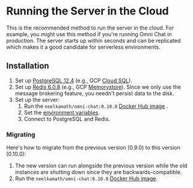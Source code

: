 # Running the Server in the Cloud

This is the recommended method to run the server in the cloud. For example, you might use this method if you're running Omni Chat in production. The server starts up within seconds and can be replicated which makes it a good candidate for serverless environments.

## Installation

1. Set up [PostgreSQL 12.4](https://www.postgresql.org/) (e.g.,
   GCP [Cloud SQL](https://cloud.google.com/sql/docs/postgres/)).
1. Set up [Redis 6.0.8](https://redis.io) (e.g., GCP [Memorystore](https://cloud.google.com/memorystore/)). Since we
   only use the message brokering feature, you needn't persist data to the disk.
1. Set up the server:
   1. Run
      the `neelkamath/omni-chat:0.10.0` [Docker Hub image](https://hub.docker.com/repository/docker/neelkamath/omni-chat)
      .
   1. Set the [environment variables](env.md).
   1. Connect to PostgreSQL and Redis.

### Migrating

Here's how to migrate from the previous version (0.9.0) to this version (0.10.0):

1. The new version can run alongside the previous version while the old instances are shutting down since they are
   backwards-compatible.
1. Run
   the `neelkamath/omni-chat:0.10.0` [Docker Hub image](https://hub.docker.com/repository/docker/neelkamath/omni-chat). 

